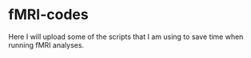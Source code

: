 # fMRI-codes

Here I will upload some of the scripts that I am using to save time when running fMRI analyses. 
